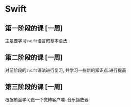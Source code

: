 # Swift

## 第一阶段的课 [一周]
主是要学习`swift`语言的基本语法.

## 第二阶段的课 [一周]
对前阶段的`swift`语法进行复习, 并学习一些新的知识点.进行提高

## 第三阶段的课 [一周]
根据前面学习做一个微博客户端. 音乐播放器.
